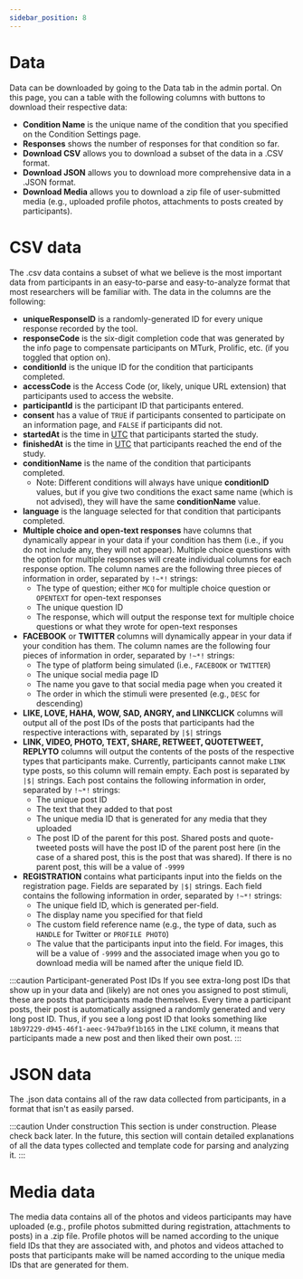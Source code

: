 ```yaml
---
sidebar_position: 8
---
```


# Data

Data can be downloaded by going to the Data tab in the admin portal. On this page, you can a table with the following columns with buttons to download their respective data:

* **Condition Name** is the unique name of the condition that you specified on the Condition Settings page.
* **Responses** shows the number of responses for that condition so far.
* **Download CSV** allows you to download a subset of the data in a .CSV format.
* **Download JSON** allows you to download more comprehensive data in a .JSON format.
* **Download Media** allows you to download a zip file of user-submitted media (e.g., uploaded profile photos, attachments to posts created by participants).

# CSV data

The .csv data contains a subset of what we believe is the most important data from participants in an easy-to-parse and easy-to-analyze format that most researchers will be familiar with. The data in the columns are the following:

* **uniqueResponseID** is a randomly-generated ID for every unique response recorded by the tool.
* **responseCode** is the six-digit completion code that was generated by the info page to compensate participants on MTurk, Prolific, etc. (if you toggled that option on).
* **conditionId** is the unique ID for the condition that participants completed.
* **accessCode** is the Access Code (or, likely, unique URL extension) that participants used to access the website. 
* **participantId** is the participant ID that participants entered. 
* **consent** has a value of `TRUE` if participants consented to participate on an information page, and `FALSE` if participants did not.
* **startedAt** is the time in [UTC](https://www.timeanddate.com/worldclock/timezone/utc) that participants started the study.
* **finishedAt** is the time in [UTC](https://www.timeanddate.com/worldclock/timezone/utc) that participants reached the end of the study.
* **conditionName** is the name of the condition that participants completed.
    * Note: Different conditions will always have unique **conditionID** values, but if you give two conditions the exact same name (which is not advised), they will have the same **conditionName** value. 
* **language** is the language selected for that condition that participants completed. 
* **Multiple choice and open-text responses** have columns that dynamically appear in your data if your condition has them (i.e., if you do not include any, they will not appear). Multiple choice questions with the option for multiple responses will create individual columns for each response option. The column names are the following three pieces of information in order, separated by `!~*!` strings:
    * The type of question; either `MCQ` for multiple choice question or `OPENTEXT` for open-text responses
    * The unique question ID
    * The response, which will output the response text for multiple choice questions or what they wrote for open-text responses
* **FACEBOOK** or **TWITTER** columns will dynamically appear in your data if your condition has them. The column names are the following four pieces of information in order, separated by `!~*!` strings:
    * The type of platform being simulated (i.e., `FACEBOOK` or `TWITTER`)
    * The unique social media page ID
    * The name you gave to that social media page when you created it
    * The order in which the stimuli were presented (e.g., `DESC` for descending)
* **LIKE, LOVE, HAHA, WOW, SAD, ANGRY, and LINKCLICK** columns will output all of the post IDs of the posts that participants had the respective interactions with, separated by `|$|` strings
* **LINK, VIDEO, PHOTO, TEXT, SHARE, RETWEET, QUOTETWEET, REPLYTO** columns will output the contents of the posts of the respective types that participants make. Currently, participants cannot make `LINK` type posts, so this column will remain empty. Each post is separated by `|$|` strings. Each post contains the following information in order, separated by `!~*!` strings:
    * The unique post ID
    * The text that they added to that post
    * The unique media ID that is generated for any media that they uploaded
    * The post ID of the parent for this post. Shared posts and quote-tweeted posts will have the post ID of the parent post here (in the case of a shared post, this is the post that was shared). If there is no parent post, this will be a value of `-9999`
* **REGISTRATION** contains what participants input into the fields on the registration page. Fields are separated by `|$|` strings. Each field contains the following information in order, separated by `!~*!` strings:
    * The unique field ID, which is generated per-field.
    * The display name you specified for that field
    * The custom field reference name (e.g., the type of data, such as `HANDLE` for Twitter or `PROFILE PHOTO`)
    * The value that the participants input into the field. For images, this will be a value of `-9999` and the associated image when you go to download media will be named after the unique field ID.

:::caution Participant-generated Post IDs
If you see extra-long post IDs that show up in your data and (likely) are not ones you assigned to post stimuli, these are posts that participants made themselves. Every time a participant posts, their post is automatically assigned a randomly generated and very long post ID. Thus, if you see a long post ID that looks something like `18b97229-d945-46f1-aeec-947ba9f1b165` in the `LIKE` column, it means that participants made a new post and then liked their own post.
:::

# JSON data

The .json data contains all of the raw data collected from participants, in a format that isn't as easily parsed.

:::caution Under construction
This section is under construction. Please check back later. In the future, this section will contain detailed explanations of all the data types collected and template code for parsing and analyzing it.
:::

# Media data

The media data contains all of the photos and videos participants may have uploaded (e.g., profile photos submitted during registration, attachments to posts) in a .zip file. Profile photos will be named according to the unique field IDs that they are associated with, and photos and videos attached to posts that participants make will be named according to the unique media IDs that are generated for them.